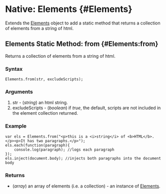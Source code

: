 Native: Elements {#Elements}
==========================

Extends the [Elements][] object to add a static method that returns a collection of elements from a string of html.

Elements Static Method: from {#Elements:from}
----------------------------------------------

Returns a collection of elements from a string of html.

### Syntax

	Elements.from(str, excludeScripts);

### Arguments

1. str - (*string*) an html string.
2. excludeScripts - (*boolean*) if *true*, the default, scripts are not included in the element collection returned.

### Example

	var els = Elements.from("<p>this is a <i>string</i> of <b>HTML</b>.</p><p>It has two paragraphs.</p>");
	els.each(function(paragraph){
		console.log(paragraph); //logs each paragraph
	});
	els.inject(document.body); //injects both paragraphs into the document body

### Returns

* (*array*) an array of elements (i.e. a collection) - an instance of [Elements][].

[Elements]: /core/Element/Element#Elements